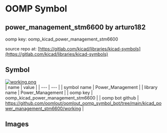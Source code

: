 # OOMP Symbol  
## power_management_stm6600  by arturo182  
  
oomp key: oomp_kicad_power_management_stm6600  
  
source repo at: [https://gitlab.com/kicad/libraries/kicad-symbols](https://gitlab.com/kicad/libraries/kicad-symbols)  
## Symbol  
  
[![working.png](working_600.png)](working.png)  
| name | value | 
| --- | --- | 
| symbol name | Power_Management | 
| library name | Power_Management | 
| oomp key | oomp_kicad_power_management_stm6600 | 
| oomp bot github | https://github.com/oomlout/oomlout_oomp_symbol_bot/tree/main/kicad_power_management_stm6600/working | 
## Images  
